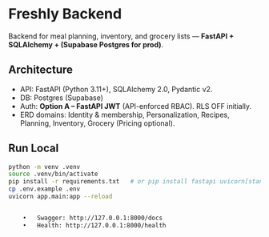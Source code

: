 # Freshly Backend

Backend for meal planning, inventory, and grocery lists — **FastAPI + SQLAlchemy + (Supabase Postgres for prod)**.

## Architecture
- API: FastAPI (Python 3.11+), SQLAlchemy 2.0, Pydantic v2.
- DB: Postgres (Supabase)
- Auth: **Option A – FastAPI JWT** (API-enforced RBAC). RLS OFF initially.
- ERD domains: Identity & membership, Personalization, Recipes, Planning, Inventory, Grocery (Pricing optional).

## Run Local
```bash
python -m venv .venv
source .venv/bin/activate
pip install -r requirements.txt   # or pip install fastapi uvicorn[standard] sqlalchemy pydantic pydantic-settings python-dotenv passlib[bcrypt] psycopg[binary]
cp .env.example .env
uvicorn app.main:app --reload


	•	Swagger: http://127.0.0.1:8000/docs
	•	Health: http://127.0.0.1:8000/health
